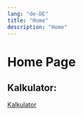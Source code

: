 ```yaml
---
lang: "de-DE"
title: "Home"
description: "Home"
---
```

# Home Page

## Kalkulator:
[Kalkulator](/calculator)